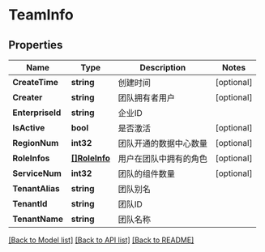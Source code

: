 # TeamInfo

## Properties

Name | Type | Description | Notes
------------ | ------------- | ------------- | -------------
**CreateTime** | **string** | 创建时间 | [optional] 
**Creater** | **string** | 团队拥有者用户 | [optional] 
**EnterpriseId** | **string** | 企业ID | 
**IsActive** | **bool** | 是否激活 | [optional] 
**RegionNum** | **int32** | 团队开通的数据中心数量 | [optional] 
**RoleInfos** | [**[]RoleInfo**](RoleInfo.md) | 用户在团队中拥有的角色 | [optional] 
**ServiceNum** | **int32** | 团队的组件数量 | [optional] 
**TenantAlias** | **string** | 团队别名 | 
**TenantId** | **string** | 团队ID | 
**TenantName** | **string** | 团队名称 | 

[[Back to Model list]](../README.md#documentation-for-models) [[Back to API list]](../README.md#documentation-for-api-endpoints) [[Back to README]](../README.md)


